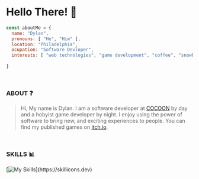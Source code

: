 # Hello There! 👋


```javascript
const aboutMe = {
  name: "Dylan",
  pronouns: [ "He", "Him" ],
  location: "Philadelphia",
  ocupation: "Software Devloper",
  interests: [ "web technologies", "game development", "coffee", "snowboarding" ],
  
}
```
<br>

### ABOUT ❓
> Hi, My name is Dylan. I am a software developer at [COCOON](https://thecocoon.com) by day and a hobyist game developer by night. I enjoy using the power of software to bring new, and exciting experiences to people. You can find my published games on [itch.io](https://zeoxo.itch.io).

<br>

### SKILLS 📊
[![My Skills](https://skillicons.dev/icons?i=js,html,css,nodejs,vue,sass,figma,unity,)](https://skillicons.dev)
